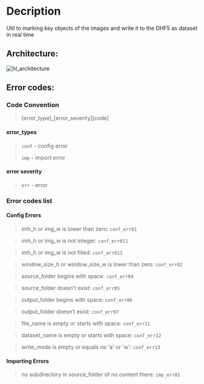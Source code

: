 # Decription
Util to marking key objects of the images and write it to the DHF5 as dataset in real time
## Architecture:
![hl_architecture](https://user-images.githubusercontent.com/104580123/209446611-b075d657-fa96-4ac8-b23f-6c005d78dedf.jpg)

## Error codes:
### Code Convention
> [error_type]_[error_severity][code]
#### error_types
> `conf` - config error

> `imp` - import error
#### error severity
> `err` - error
### Error codes list
#### Config Errors
>imh_h or img_w is lower than zero: `conf_err01`

>imh_h or img_w is not integer: `conf_err011`

>imh_h or img_w is not filled: `conf_err012`

>window_size_h or window_size_w is lower than zero: `conf_err02`

>source_folder begins with space: `conf_err04`

>source_folder doesn't exist: `conf_err05`

>output_folder begins with space: `conf_err06`

>output_folder doesn't exist: `conf_err07`

>file_name is empty or starts with space: `conf_err11`

>dataset_name is empty or starts with space: `conf_err12`

>write_mode is empty or equals no 'a' or 'w': `conf_err13`
#### Importing Errors
>no subdirectory in source_folder of no content there: `imp_err01`
